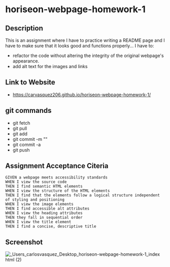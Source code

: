 # horiseon-webpage-homework-1

## Description
This is an assignment where I have to practice writing a README page and I have to make sure that it looks good and functions properly...
I have to: 
- refactor the code without altering the integrity of the original webpage's appearance.
- add alt text for the images and links 

## Link to Website
- https://carvasquez206.github.io/horiseon-webpage-homework-1/

## git commands
- git fetch
- git pull
- git add
- git commit -m ""
- git commit -a
- git push

## Assignment Acceptance Citeria
```
GIVEN a webpage meets accessibility standards
WHEN I view the source code
THEN I find semantic HTML elements
WHEN I view the structure of the HTML elements
THEN I find that the elements follow a logical structure independent of styling and positioning
WHEN I view the image elements
THEN I find accessible alt attributes
WHEN I view the heading attributes
THEN they fall in sequential order
WHEN I view the title element
THEN I find a concise, descriptive title
```

## Screenshot
![_Users_carlosvasquez_Desktop_horiseon-webpage-homework-1_index html (2)](https://user-images.githubusercontent.com/63617482/129132221-b1e5c2fc-7a8d-4feb-bff1-0a294bea3030.png)
